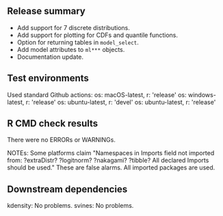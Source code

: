 ## Release summary

* Add support for 7 discrete distributions.
* Add support for plotting for CDFs and quantile functions.
* Option for returning tables in `model_select`.
* Add model attributes to `ml***` objects.
* Documentation update.

## Test environments
Used standard Github actions:
os: macOS-latest,    r: 'release'
os: windows-latest,  r: 'release'
os: ubuntu-latest,   r: 'devel'
os: ubuntu-latest,   r: 'release'

## R CMD check results
There were no ERRORs or WARNINGs. 

NOTEs: Some platforms claim 
"Namespaces in Imports field not imported from:
  ?extraDistr? ?logitnorm? ?nakagami? ?tibble?
  All declared Imports should be used."
These are false alarms. All imported packages are used.

## Downstream dependencies
kdensity: No problems.
svines: No problems.
